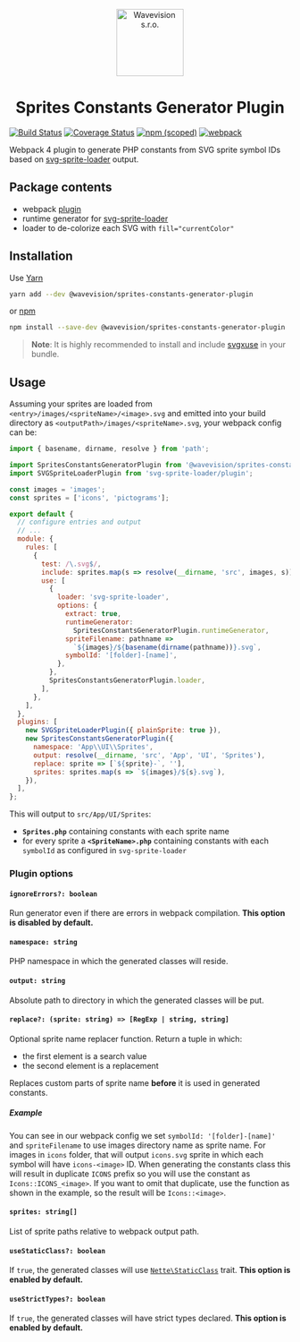 <p align="center"><a href="https://github.com/wavevision"><img alt="Wavevision s.r.o." src="https://wavevision.com/images/wavevision-logo.png" width="120" /></a></p>
<h1 align="center">Sprites Constants Generator Plugin</h1>

[![Build Status](https://travis-ci.org/wavevision/sprites-constants-generator-plugin.svg?branch=master)](https://travis-ci.org/wavevision/sprites-constants-generator-plugin)
[![Coverage Status](https://coveralls.io/repos/github/wavevision/sprites-constants-generator-plugin/badge.svg?branch=master)](https://coveralls.io/github/wavevision/sprites-constants-generator-plugin?branch=master)
[![npm (scoped)](https://img.shields.io/npm/v/@wavevision/sprites-constants-generator-plugin)](https://www.npmjs.com/package/@wavevision/sprites-constants-generator-plugin)
[![webpack](https://img.shields.io/badge/webpack-v4.x-blue)](https://github.com/webpack/webpack)

Webpack 4 plugin to generate PHP constants from SVG sprite symbol IDs based on [svg-sprite-loader](https://github.com/kisenka/svg-sprite-loader#runtime-generator) output.

## Package contents

- webpack [plugin](#plugin-options)
- runtime generator for [svg-sprite-loader](https://github.com/kisenka/svg-sprite-loader#runtime-generator)
- loader to de-colorize each SVG with `fill="currentColor"`

## Installation

Use [Yarn](https://yarnpkg.com)

```bash
yarn add --dev @wavevision/sprites-constants-generator-plugin
```

or [npm](https://npmjs.com)

```bash
npm install --save-dev @wavevision/sprites-constants-generator-plugin
```

> **Note**: It is highly recommended to install and include [svgxuse](https://github.com/Keyamoon/svgxuse) in your bundle.

## Usage

Assuming your sprites are loaded from `<entry>/images/<spriteName>/<image>.svg` and emitted into your build directory as `<outputPath>/images/<spriteName>.svg`, your webpack config can be:

```javascript
import { basename, dirname, resolve } from 'path';

import SpritesConstantsGeneratorPlugin from '@wavevision/sprites-constants-generator-plugin';
import SVGSpriteLoaderPlugin from 'svg-sprite-loader/plugin';

const images = 'images';
const sprites = ['icons', 'pictograms'];

export default {
  // configure entries and output
  // ...
  module: {
    rules: [
      {
        test: /\.svg$/,
        include: sprites.map(s => resolve(__dirname, 'src', images, s)),
        use: [
          {
            loader: 'svg-sprite-loader',
            options: {
              extract: true,
              runtimeGenerator:
                SpritesConstantsGeneratorPlugin.runtimeGenerator,
              spriteFilename: pathname =>
                `${images}/${basename(dirname(pathname))}.svg`,
              symbolId: '[folder]-[name]',
            },
          },
          SpritesConstantsGeneratorPlugin.loader,
        ],
      },
    ],
  },
  plugins: [
    new SVGSpriteLoaderPlugin({ plainSprite: true }),
    new SpritesConstantsGeneratorPlugin({
      namespace: 'App\\UI\\Sprites',
      output: resolve(__dirname, 'src', 'App', 'UI', 'Sprites'),
      replace: sprite => [`${sprite}-`, ''],
      sprites: sprites.map(s => `${images}/${s}.svg`),
    }),
  ],
};
```

This will output to `src/App/UI/Sprites`:

- **`Sprites.php`** containing constants with each sprite name
- for every sprite a **`<SpriteName>.php`** containing constants with each `symbolId` as configured in `svg-sprite-loader`

### Plugin options

#### `ignoreErrors?: boolean`

Run generator even if there are errors in webpack compilation. **This option is disabled by default.**

#### `namespace: string`

PHP namespace in which the generated classes will reside.

#### `output: string`

Absolute path to directory in which the generated classes will be put.

#### `replace?: (sprite: string) => [RegExp | string, string]`

Optional sprite name replacer function. Return a tuple in which:

- the first element is a search value
- the second element is a replacement

Replaces custom parts of sprite name **before** it is used in generated constants.

##### Example

You can see in our webpack config we set `symbolId: '[folder]-[name]'` and `spriteFilename` to use images directory name as sprite name. For images in `icons` folder, that will output `icons.svg` sprite in which each symbol will have `icons-<image>` ID. When generating the constants class this will result in duplicate `ICONS` prefix so you will use the constant as `Icons::ICONS_<image>`. If you want to omit that duplicate, use the function as shown in the example, so the result will be `Icons::<image>`.

#### `sprites: string[]`

List of sprite paths relative to webpack output path.

#### `useStaticClass?: boolean`

If `true`, the generated classes will use [`Nette\StaticClass`](https://api.nette.org/Nette/StaticClass.html) trait. **This option is enabled by default.**

#### `useStrictTypes?: boolean`

If `true`, the generated classes will have strict types declared. **This option is enabled by default.**
